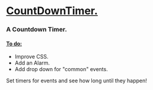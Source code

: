 <h1> <ins>  CountDownTimer. </ins></h1>
<h3> A Countdown Timer.  </h3>
<h4> <ins> To do: </ins></h4>
<ul> 
  <li>Improve CSS.</li>
  <li>Add an Alarm.</li>
  <li>Add drop down for "common" events.</li>
</ul>

<p>Set timers for events and see how long until they happen!</p>
